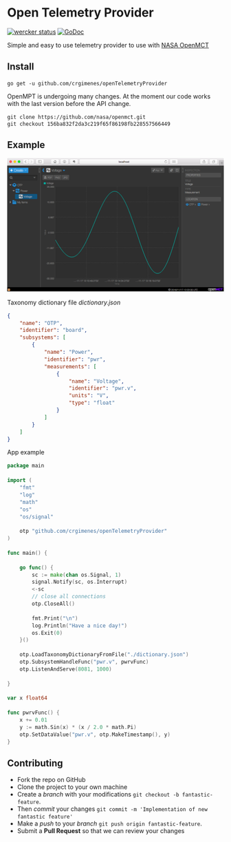 # Open Telemetry Provider

[![wercker status](https://app.wercker.com/status/8b9d7c2d939aaf7bdbe5ae392ae2d513/s/master "wercker status")](https://app.wercker.com/project/byKey/8b9d7c2d939aaf7bdbe5ae392ae2d513)
[![GoDoc](https://godoc.org/github.com/crgimenes/openTelemetryProvider?status.png)](https://godoc.org/github.com/crgimenes/openTelemetryProvider)

Simple and easy to use telemetry provider to use with [NASA OpenMCT](https://nasa.github.io/openmct/)

## Install

```
go get -u github.com/crgimenes/openTelemetryProvider
```

OpenMPT is undergoing many changes. At the moment our code works with the last version before the API change.
```
git clone https://github.com/nasa/openmct.git
git checkout 156ba832f2da3c219f65f86198fb228557566449
```


## Example

![OpenMCT with openTelemetryProvider](img/openMCT.png)

Taxonomy dictionary file *dictionary.json*
```json
{
    "name": "OTP",
    "identifier": "board",
    "subsystems": [
        {
            "name": "Power",
            "identifier": "pwr",
            "measurements": [
                {
                    "name": "Voltage",
                    "identifier": "pwr.v",
                    "units": "V",
                    "type": "float"
                }
            ]
        }
    ]
}
```

App example

```go
package main

import (
	"fmt"
	"log"
	"math"
	"os"
	"os/signal"

	otp "github.com/crgimenes/openTelemetryProvider"
)

func main() {

	go func() {
		sc := make(chan os.Signal, 1)
		signal.Notify(sc, os.Interrupt)
		<-sc
		// close all connections
		otp.CloseAll()

		fmt.Print("\n")
		log.Println("Have a nice day!")
		os.Exit(0)
	}()

	otp.LoadTaxonomyDictionaryFromFile("./dictionary.json")
	otp.SubsystemHandleFunc("pwr.v", pwrvFunc)
	otp.ListenAndServe(8081, 1000)

}

var x float64

func pwrvFunc() {
	x += 0.01
	y := math.Sin(x) * (x / 2.0 * math.Pi)
	otp.SetDataValue("pwr.v", otp.MakeTimestamp(), y)
}
```

## Contributing

- Fork the repo on GitHub
- Clone the project to your own machine
- Create a *branch* with your modifications `git checkout -b fantastic-feature`.
- Then _commit_ your changes `git commit -m 'Implementation of new fantastic feature'`
- Make a _push_ to your _branch_ `git push origin fantastic-feature`.
- Submit a **Pull Request** so that we can review your changes
